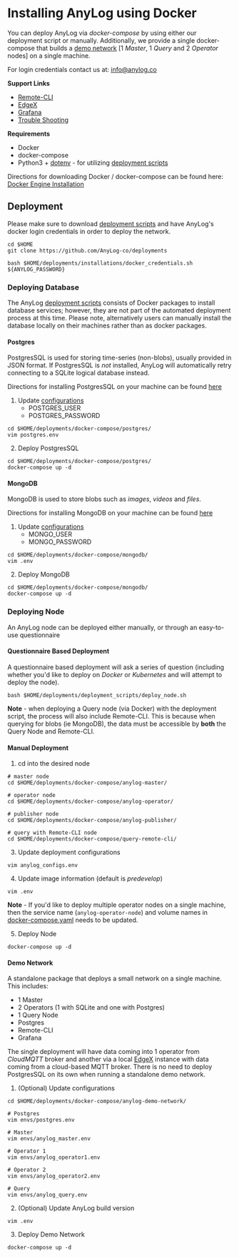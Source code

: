 # Installing AnyLog using Docker

You can deploy AnyLog via _docker-compose_ by using either our deployment script or manually. Additionally, we provide a 
single docker-compose that builds a [demo network](single_deployment_demo_network.md) [1 _Master_, 1 _Query_ and 
2 _Operator_ nodes] on a single machine.  

For login credentials contact us at: [info@anylog.co](mailto:info@anylog.co)

**Support Links**
* [Remote-CLI](../Support/Remote-CLI)
* [EdgeX](../Support/EdgeX.md)
* [Grafana](../Support/Grafana.md)
* [Trouble Shooting](../Support/cheatsheet.md)


**Requirements**
* Docker
* docker-compose
* Python3 + [dotenv](https://pypi.org/project/python-dotenv/) - for utilizing [deployment scripts](../deplyoment_scripts) 

Directions for downloading Docker / docker-compose can be found here: [Docker Engine Installation](https://docs.docker.com/engine/install/)

## Deployment
Please make sure to download [deployment scripts](https://github.com/AnyLog-co/deployments) and have AnyLog's docker 
login credentials in order to deploy the network.

```shell
cd $HOME 
git clone https://github.com/AnyLog-co/deployments

bash $HOME/deployments/installations/docker_credentials.sh ${ANYLOG_PASSWORD}
```

### Deploying Database 
The AnyLog [deployment scripts](https://github.com/AnyLog-co/deployments) consists of Docker packages to install database 
services; however, they are not part of the automated deployment process at this time. Please note, alternatively users 
can manually install the database locally on their machines rather than as docker packages. 


#### Postgres 
PostgresSQL is used for storing time-series (non-blobs), usually provided in JSON format. If PostgresSQL is _not_ 
installed, AnyLog will automatically retry connecting to a SQLite logical database instead. 

Directions for installing PostgresSQL on your machine can be found [here](https://www.digitalocean.com/community/tutorials/how-to-install-postgresql-on-ubuntu-20-04-quickstart)

1. Update [configurations](https://github.com/AnyLog-co/deployments/blob/master/docker-compose/postgres/postgres.env)  
   * POSTGRES_USER
   * POSTGRES_PASSWORD 
```shell
cd $HOME/deployments/docker-compose/postgres/
vim postgres.env
```

2. Deploy PostgresSQL
```shell
cd $HOME/deployments/docker-compose/postgres/
docker-compose up -d
```

#### MongoDB 
MongoDB is used to store blobs such as _images_, _videos_ and _files_.

Directions for installing MongoDB on your machine can be found [here](https://www.digitalocean.com/community/tutorials/how-to-install-mongodb-on-ubuntu-20-04)

1. Update [configurations](https://github.com/AnyLog-co/deployments/blob/master/docker-compose/mongodb/.env)
   * MONGO_USER
   * MONGO_PASSWORD 
```shell
cd $HOME/deployments/docker-compose/mongodb/  
vim .env
```

2. Deploy MongoDB 
```shell
cd $HOME/deployments/docker-compose/mongodb/
docker-compose up -d
```

### Deploying Node
An AnyLog node can be deployed either manually, or through an easy-to-use questionnaire

#### Questionnaire Based Deployment 
A questionnaire based deployment will ask a series of question (including whether you'd like to deploy on _Docker_ or 
_Kubernetes_ and will attempt to deploy the node).

```shell
bash $HOME/deployments/deployment_scripts/deploy_node.sh 
```

**Note** - when deploying a Query node (via Docker) with the deployment script, the process will also include Remote-CLI. 
This is because when querying for blobs (ie MongoDB), the data must be accessible by **both** the Query Node and 
Remote-CLI.


#### Manual Deployment
1. cd into the desired node 
```shell
# master node
cd $HOME/deployments/docker-compose/anylog-master/

# operator node 
cd $HOME/deployments/docker-compose/anylog-operator/

# publisher node 
cd $HOME/deployments/docker-compose/anylog-publisher/

# query with Remote-CLI node 
cd $HOME/deployments/docker-compose/query-remote-cli/
```
3. Update deployment configurations
```shell
vim anylog_configs.env
```
4. Update image information (default is _predevelop_)
```shell
vim .env 
```
**Note** - If you'd like to deploy multiple operator nodes on a single machine, then the service name 
(`anylog-operator-node`) and volume names in [docker-compose.yaml](https://github.com/AnyLog-co/deployments/tree/master/docker-compose/anylog-operator/docker-compose.yml)
needs to be updated. 

5. Deploy Node 
```shell
docker-compose up -d 
```

#### Demo Network 
A standalone package that deploys a small network on a single machine. This includes:
   * 1 Master 
   * 2 Operators (1 with SQLite and one with Postgres)
   * 1 Query Node 
   * Postgres 
   * Remote-CLI
   * Grafana  

The single deployment will have data coming into 1 operator from _CloudMQTT_ broker and another via a local [EdgeX](../Support/EdgeX.md) 
instance with data coming from a cloud-based MQTT broker. There is no need to deploy PostgresSQL on its own when running 
a standalone demo network.

1. (Optional) Update configurations
```shell
cd $HOME/deployments/docker-compose/anylog-demo-network/

# Postgres 
vim envs/postgres.env 

# Master 
vim envs/anylog_master.env 

# Operator 1 
vim envs/anylog_operator1.env 

# Operator 2  
vim envs/anylog_operator2.env

# Query 
vim envs/anylog_query.env
```
2. (Optional) Update AnyLog build version
```shell
vim .env
```
3. Deploy Demo Network
```shell
docker-compose up -d 
```
